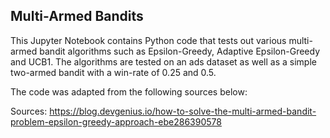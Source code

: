 ## Multi-Armed Bandits

This Jupyter Notebook contains Python code that tests out various multi-armed bandit algorithms such as Epsilon-Greedy, Adaptive Epsilon-Greedy and UCB1. 
The algorithms are tested on an ads dataset as well as a simple two-armed bandit with a win-rate of 0.25 and 0.5.    

The code was adapted from the following sources below: 

Sources:
https://blog.devgenius.io/how-to-solve-the-multi-armed-bandit-problem-epsilon-greedy-approach-ebe286390578 
